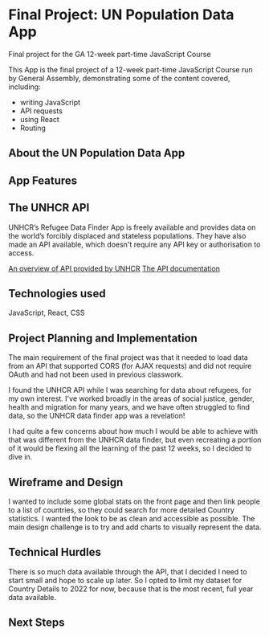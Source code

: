 # Final Project: UN Population Data App

Final project for the GA 12-week part-time JavaScript Course

This App is the final project of a 12-week part-time JavaScript Course run by General Assembly, demonstrating some of the content covered, including:

- writing JavaScript
- API requests
- using React
- Routing

## About the UN Population Data App
## App Features
## The UNHCR API
UNHCR’s Refugee Data Finder App is freely available and provides data on the world’s forcibly displaced and stateless populations.
They have also made an API available, which doesn't require any API key or authorisation to access.

[An overview of API provided by UNHCR](https://www.unhcr.org/refugee-statistics/insights/explainers/forcibly-displaced-api.html)
[The API documentation](https://api.unhcr.org/docs/refugee-statistics.html)

## Technologies used

JavaScript, React, CSS

## Project Planning and Implementation

The main requirement of the final project was that it needed to load data from an API that supported CORS (for AJAX requests) and did not require OAuth and had not been used in previous classwork.

I found the UNHCR API while I was searching for data about refugees, for my own interest. I've worked broadly in the areas of social justice, gender, health and migration for many years, and we have often struggled to find data, so the UNHCR data finder app was a revelation!

I had quite a few concerns about how much I would be able to achieve with that was different from the UNHCR data finder, but even recreating a portion of it would be flexing all the learning of the past 12 weeks, so I decided to dive in.

## Wireframe and Design
I wanted to include some global stats on the front page and then link people to a list of countries, so they could search for more detailed Country statistics.
I wanted the look to be as clean and accessible as possible.
The main design challenge is to try and add charts to visually represent the data.

## Technical Hurdles
There is so much data available through the API, that I decided I need to start small and hope to scale up later. So I opted to limit my dataset for Country Details to 2022 for now, because that is the most recent, full year data available.


## Next Steps
